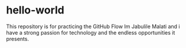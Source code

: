 # hello-world
This repository is for practicing the GitHub Flow
Im Jabulile Malati and i have a strong passion for technology and the endless opportunities it presents.
